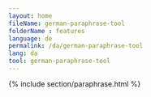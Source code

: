```yaml
---
layout: home
fileName: german-paraphrase-tool
folderName : features
language: de
permalink: /da/german-paraphrase-tool
lang: da
tool: german-paraphrase-tool
---
```

{% include section/paraphrase.html %}